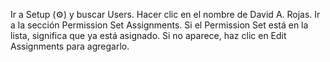 Ir a Setup (⚙️) y buscar Users.
Hacer clic en el nombre de David A. Rojas.
Ir a la sección Permission Set Assignments.
Si el Permission Set está en la lista, significa que ya está asignado.
Si no aparece, haz clic en Edit Assignments para agregarlo.


